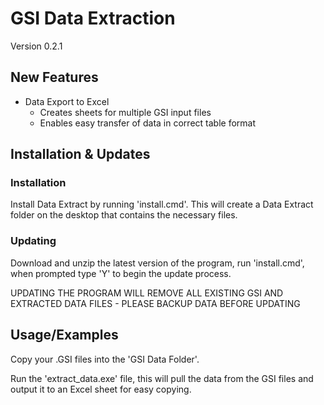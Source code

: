 
# GSI Data Extraction 
Version 0.2.1




## New Features

- Data Export to Excel
    - Creates sheets for multiple GSI input files 
    - Enables easy transfer of data in correct table format



## Installation & Updates
### Installation

Install Data Extract by running 'install.cmd'. This will create a Data Extract folder on the desktop that contains the necessary files.

### Updating

Download and unzip the latest version of the program, run 'install.cmd', when prompted type 'Y' to begin the update process. 

UPDATING THE PROGRAM WILL REMOVE ALL EXISTING GSI AND EXTRACTED DATA FILES - PLEASE BACKUP DATA BEFORE UPDATING

## Usage/Examples

Copy your .GSI files into the 'GSI Data Folder'.

Run the 'extract_data.exe' file, this will pull the data from the GSI files and output it to an Excel sheet for easy copying.

